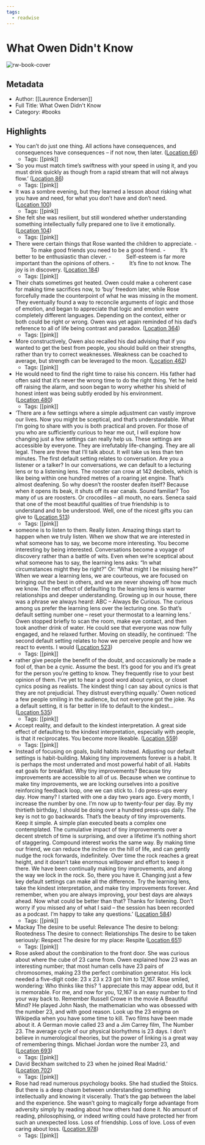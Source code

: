 ```yaml
---
tags:
  - readwise
---
```


# What Owen Didn't Know

![rw-book-cover](https://m.media-amazon.com/images/I/61KgYy1nMFL._SY160.jpg)

## Metadata
- Author: [[Laurence Endersen]]
- Full Title: What Owen Didn't Know
- Category: #books

## Highlights
- You can’t do just one thing. All actions have consequences, and consequences have consequences – if not now, then later. ([Location 66](https://readwise.io/to_kindle?action=open&asin=B08L3XJ96J&location=66))
    - Tags: [[pink]] 
- ‘So you must match time’s swiftness with your speed in using it, and you must drink quickly as though from a rapid stream that will not always flow.’ ([Location 86](https://readwise.io/to_kindle?action=open&asin=B08L3XJ96J&location=86))
    - Tags: [[pink]] 
- It was a sombre evening, but they learned a lesson about risking what you have and need, for what you don’t have and don’t need. ([Location 100](https://readwise.io/to_kindle?action=open&asin=B08L3XJ96J&location=100))
    - Tags: [[pink]] 
- She felt she was resilient, but still wondered whether understanding something intellectually fully prepared one to live it emotionally. ([Location 104](https://readwise.io/to_kindle?action=open&asin=B08L3XJ96J&location=104))
    - Tags: [[pink]] 
- There were certain things that Rose wanted the children to appreciate. -          To make good friends you need to be a good friend. -          It’s better to be enthusiastic than clever. -          Self-esteem is far more important than the opinions of others. -          It’s fine to not know. The joy is in discovery. ([Location 184](https://readwise.io/to_kindle?action=open&asin=B08L3XJ96J&location=184))
    - Tags: [[pink]] 
- Their chats sometimes got heated. Owen could make a coherent case for making time sacrifices now, to ‘buy’ freedom later, while Rose forcefully made the counterpoint of what he was missing in the moment. They eventually found a way to reconcile arguments of logic and those of emotion, and began to appreciate that logic and emotion were completely different languages. Depending on the context, either or both could be right or wrong. Owen was yet again reminded of his dad’s reference to all of life being contrast and paradox. ([Location 364](https://readwise.io/to_kindle?action=open&asin=B08L3XJ96J&location=364))
    - Tags: [[pink]] 
- More constructively, Owen also recalled his dad advising that if you wanted to get the best from people, you should build on their strengths, rather than try to correct weaknesses. Weakness can be coached to average, but strength can be leveraged to the moon. ([Location 462](https://readwise.io/to_kindle?action=open&asin=B08L3XJ96J&location=462))
    - Tags: [[pink]] 
- He would need to find the right time to raise his concern. His father had often said that it’s never the wrong time to do the right thing. Yet he held off raising the alarm, and soon began to worry whether his shield of honest intent was being subtly eroded by his environment. ([Location 480](https://readwise.io/to_kindle?action=open&asin=B08L3XJ96J&location=480))
    - Tags: [[pink]] 
- ‘There are a few settings where a simple adjustment can vastly improve our lives. Now you might be sceptical, and that’s understandable. What I’m going to share with you is both practical and proven. For those of you who are sufficiently curious to hear me out, I will explore how changing just a few settings can really help us. These settings are accessible by everyone. They are irrefutably life-changing. They are all legal. There are three that I’ll talk about. It will take us less than ten minutes. The first default setting relates to conversation. Are you a listener or a talker? In our conversations, we can default to a lecturing lens or to a listening lens. The rooster can crow at 142 decibels, which is like being within one hundred metres of a roaring jet engine. That’s almost deafening. So why doesn’t the rooster deafen itself? Because when it opens its beak, it shuts off its ear canals. Sound familiar? Too many of us are roosters. Or crocodiles – all mouth, no ears. Seneca said that one of the most beautiful qualities of true friendship is to understand and to be understood. Well, one of the nicest gifts you can give to ([Location 513](https://readwise.io/to_kindle?action=open&asin=B08L3XJ96J&location=513))
    - Tags: [[pink]] 
- someone is to listen to them. Really listen. Amazing things start to happen when we truly listen. When we show that we are interested in what someone has to say, we become more interesting. You become interesting by being interested. Conversations become a voyage of discovery rather than a battle of wits. Even when we’re sceptical about what someone has to say, the learning lens asks: “In what circumstances might they be right?” Or: “What might I be missing here?” When we wear a learning lens, we are courteous, we are focused on bringing out the best in others, and we are never showing off how much we know. The net effect of defaulting to the learning lens is warmer relationships and deeper understanding. Growing up in our house, there was a phrase we always heard: ABC – Always Be Curious. The curious among us prefer the learning lens over the lecturing one. So that’s default setting number one – reset your thermostat to a learning lens.’ Owen stopped briefly to scan the room, make eye contact, and then took another drink of water. He could see that everyone was now fully engaged, and he relaxed further. Moving on steadily, he continued: ‘The second default setting relates to how we perceive people and how we react to events. I would ([Location 523](https://readwise.io/to_kindle?action=open&asin=B08L3XJ96J&location=523))
    - Tags: [[pink]] 
- rather give people the benefit of the doubt, and occasionally be made a fool of, than be a cynic. Assume the best. It’s good for you and it’s great for the person you’re getting to know. They frequently rise to your best opinion of them. I’ve yet to hear a good word about cynics, or closet cynics posing as realists. The kindest thing I can say about cynics is that they are not prejudicial. They distrust everything equally.’ Owen noticed a few people smiling in the audience, but not everyone got the joke. ‘As a default setting, it is far better in life to default to the kindest… ([Location 535](https://readwise.io/to_kindle?action=open&asin=B08L3XJ96J&location=535))
    - Tags: [[pink]] 
- Accept reality, and default to the kindest interpretation. A great side effect of defaulting to the kindest interpretation, especially with people, is that it reciprocates. You become more likeable. ([Location 559](https://readwise.io/to_kindle?action=open&asin=B08L3XJ96J&location=559))
    - Tags: [[pink]] 
- Instead of focusing on goals, build habits instead. Adjusting our default settings is habit-building. Making tiny improvements forever is a habit. It is perhaps the most underrated and most powerful habit of all. Habits eat goals for breakfast. Why tiny improvements? Because tiny improvements are accessible to all of us. Because when we continue to make tiny improvements, we are locking ourselves into a positive reinforcing feedback loop, one we can stick to. I do press-ups every day. How many? I started with one a day two years ago. Every month, I increase the number by one. I’m now up to twenty-four per day. By my thirtieth birthday, I should be doing over a hundred press-ups daily. The key is not to go backwards. That’s the beauty of tiny improvements. Keep it simple. A simple plan executed beats a complex one contemplated. The cumulative impact of tiny improvements over a decent stretch of time is surprising, and over a lifetime it’s nothing short of staggering. Compound interest works the same way. By making time our friend, we can reduce the incline on the hill of life, and can gently nudge the rock forwards, indefinitely. Over time the rock reaches a great height, and it doesn’t take enormous willpower and effort to keep it there. We have been continually making tiny improvements, and along the way we lock in the rock. So, there you have it. Changing just a few key default settings can make all the difference. Try the learning lens, take the kindest interpretation, and make tiny improvements forever. And remember, when you are always improving, your best days are always ahead. Now what could be better than that? Thanks for listening. Don’t worry if you missed any of what I said – the session has been recorded as a podcast. I’m happy to take any questions.’ ([Location 584](https://readwise.io/to_kindle?action=open&asin=B08L3XJ96J&location=584))
    - Tags: [[pink]] 
- Mackay The desire to be useful: Relevance The desire to belong: Rootedness The desire to connect: Relationships The desire to be taken seriously: Respect The desire for my place: Respite ([Location 651](https://readwise.io/to_kindle?action=open&asin=B08L3XJ96J&location=651))
    - Tags: [[pink]] 
- Rose asked about the combination to the front door. She was curious about where the cube of 23 came from. Owen explained how 23 was an interesting number; that most human cells have 23 pairs of chromosomes, making 23 the perfect combination generator. His lock needed a five-digit code: 23 x 23 x 23 got him to 12,167. Rose smiled, wondering: Who thinks like this? ‘I appreciate this may appear odd, but it is memorable. For me, and now for you, 12,167 is an easy number to find your way back to. Remember Russell Crowe in the movie A Beautiful Mind? He played John Nash, the mathematician who was obsessed with the number 23, and with good reason. Look up the 23 enigma on Wikipedia when you have some time to kill. Two films have been made about it. A German movie called 23 and a Jim Carrey film, The Number 23. The average cycle of our physical biorhythms is 23 days. I don’t believe in numerological theories, but the power of linking is a great way of remembering things. Michael Jordan wore the number 23, and ([Location 693](https://readwise.io/to_kindle?action=open&asin=B08L3XJ96J&location=693))
    - Tags: [[pink]] 
- David Beckham switched to 23 when he joined Real Madrid.’ ([Location 702](https://readwise.io/to_kindle?action=open&asin=B08L3XJ96J&location=702))
    - Tags: [[pink]] 
- Rose had read numerous psychology books. She had studied the Stoics. But there is a deep chasm between understanding something intellectually and knowing it viscerally. That’s the gap between the label and the experience. She wasn’t going to magically forge advantage from adversity simply by reading about how others had done it. No amount of reading, philosophising, or indeed writing could have protected her from such an unexpected loss. Loss of friendship. Loss of love. Loss of even caring about loss. ([Location 978](https://readwise.io/to_kindle?action=open&asin=B08L3XJ96J&location=978))
    - Tags: [[pink]]

